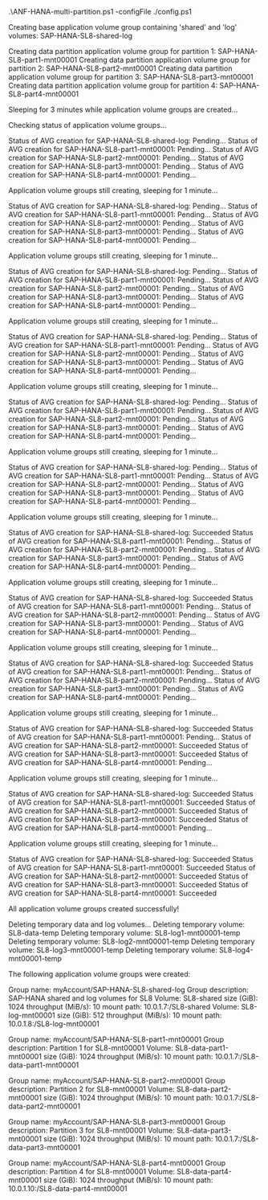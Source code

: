 .\ANF-HANA-multi-partition.ps1 -configFile ./config.ps1

Creating base application volume group containing 'shared' and 'log' volumes: SAP-HANA-SL8-shared-log

Creating data partition application volume group for partition 1: SAP-HANA-SL8-part1-mnt00001
Creating data partition application volume group for partition 2: SAP-HANA-SL8-part2-mnt00001
Creating data partition application volume group for partition 3: SAP-HANA-SL8-part3-mnt00001
Creating data partition application volume group for partition 4: SAP-HANA-SL8-part4-mnt00001

Sleeping for 3 minutes while application volume groups are created...

Checking status of application volume groups...

  Status of AVG creation for SAP-HANA-SL8-shared-log: Pending...
  Status of AVG creation for SAP-HANA-SL8-part1-mnt00001: Pending...
  Status of AVG creation for SAP-HANA-SL8-part2-mnt00001: Pending...
  Status of AVG creation for SAP-HANA-SL8-part3-mnt00001: Pending...
  Status of AVG creation for SAP-HANA-SL8-part4-mnt00001: Pending...

Application volume groups still creating, sleeping for 1 minute...

  Status of AVG creation for SAP-HANA-SL8-shared-log: Pending...
  Status of AVG creation for SAP-HANA-SL8-part1-mnt00001: Pending...
  Status of AVG creation for SAP-HANA-SL8-part2-mnt00001: Pending...
  Status of AVG creation for SAP-HANA-SL8-part3-mnt00001: Pending...
  Status of AVG creation for SAP-HANA-SL8-part4-mnt00001: Pending...

Application volume groups still creating, sleeping for 1 minute...

  Status of AVG creation for SAP-HANA-SL8-shared-log: Pending...
  Status of AVG creation for SAP-HANA-SL8-part1-mnt00001: Pending...
  Status of AVG creation for SAP-HANA-SL8-part2-mnt00001: Pending...
  Status of AVG creation for SAP-HANA-SL8-part3-mnt00001: Pending...
  Status of AVG creation for SAP-HANA-SL8-part4-mnt00001: Pending...

Application volume groups still creating, sleeping for 1 minute...

  Status of AVG creation for SAP-HANA-SL8-shared-log: Pending...
  Status of AVG creation for SAP-HANA-SL8-part1-mnt00001: Pending...
  Status of AVG creation for SAP-HANA-SL8-part2-mnt00001: Pending...
  Status of AVG creation for SAP-HANA-SL8-part3-mnt00001: Pending...
  Status of AVG creation for SAP-HANA-SL8-part4-mnt00001: Pending...

Application volume groups still creating, sleeping for 1 minute...

  Status of AVG creation for SAP-HANA-SL8-shared-log: Pending...
  Status of AVG creation for SAP-HANA-SL8-part1-mnt00001: Pending...
  Status of AVG creation for SAP-HANA-SL8-part2-mnt00001: Pending...
  Status of AVG creation for SAP-HANA-SL8-part3-mnt00001: Pending...
  Status of AVG creation for SAP-HANA-SL8-part4-mnt00001: Pending...

Application volume groups still creating, sleeping for 1 minute...

  Status of AVG creation for SAP-HANA-SL8-shared-log: Pending...
  Status of AVG creation for SAP-HANA-SL8-part1-mnt00001: Pending...
  Status of AVG creation for SAP-HANA-SL8-part2-mnt00001: Pending...
  Status of AVG creation for SAP-HANA-SL8-part3-mnt00001: Pending...
  Status of AVG creation for SAP-HANA-SL8-part4-mnt00001: Pending...

Application volume groups still creating, sleeping for 1 minute...

  Status of AVG creation for SAP-HANA-SL8-shared-log: Succeeded
  Status of AVG creation for SAP-HANA-SL8-part1-mnt00001: Pending...
  Status of AVG creation for SAP-HANA-SL8-part2-mnt00001: Pending...
  Status of AVG creation for SAP-HANA-SL8-part3-mnt00001: Pending...
  Status of AVG creation for SAP-HANA-SL8-part4-mnt00001: Pending...

Application volume groups still creating, sleeping for 1 minute...

  Status of AVG creation for SAP-HANA-SL8-shared-log: Succeeded
  Status of AVG creation for SAP-HANA-SL8-part1-mnt00001: Pending...
  Status of AVG creation for SAP-HANA-SL8-part2-mnt00001: Pending...
  Status of AVG creation for SAP-HANA-SL8-part3-mnt00001: Pending...
  Status of AVG creation for SAP-HANA-SL8-part4-mnt00001: Pending...

Application volume groups still creating, sleeping for 1 minute...

  Status of AVG creation for SAP-HANA-SL8-shared-log: Succeeded
  Status of AVG creation for SAP-HANA-SL8-part1-mnt00001: Pending...
  Status of AVG creation for SAP-HANA-SL8-part2-mnt00001: Pending...
  Status of AVG creation for SAP-HANA-SL8-part3-mnt00001: Pending...
  Status of AVG creation for SAP-HANA-SL8-part4-mnt00001: Pending...

Application volume groups still creating, sleeping for 1 minute...

  Status of AVG creation for SAP-HANA-SL8-shared-log: Succeeded
  Status of AVG creation for SAP-HANA-SL8-part1-mnt00001: Pending...
  Status of AVG creation for SAP-HANA-SL8-part2-mnt00001: Succeeded
  Status of AVG creation for SAP-HANA-SL8-part3-mnt00001: Succeeded
  Status of AVG creation for SAP-HANA-SL8-part4-mnt00001: Pending...

Application volume groups still creating, sleeping for 1 minute...

  Status of AVG creation for SAP-HANA-SL8-shared-log: Succeeded
  Status of AVG creation for SAP-HANA-SL8-part1-mnt00001: Succeeded
  Status of AVG creation for SAP-HANA-SL8-part2-mnt00001: Succeeded
  Status of AVG creation for SAP-HANA-SL8-part3-mnt00001: Succeeded
  Status of AVG creation for SAP-HANA-SL8-part4-mnt00001: Pending...

Application volume groups still creating, sleeping for 1 minute...

  Status of AVG creation for SAP-HANA-SL8-shared-log: Succeeded
  Status of AVG creation for SAP-HANA-SL8-part1-mnt00001: Succeeded
  Status of AVG creation for SAP-HANA-SL8-part2-mnt00001: Succeeded
  Status of AVG creation for SAP-HANA-SL8-part3-mnt00001: Succeeded
  Status of AVG creation for SAP-HANA-SL8-part4-mnt00001: Succeeded

All application volume groups created successfully!

Deleting temporary data and log volumes...
  Deleting temporary volume: SL8-data-temp
  Deleting temporary volume: SL8-log1-mnt00001-temp
  Deleting temporary volume: SL8-log2-mnt00001-temp
  Deleting temporary volume: SL8-log3-mnt00001-temp
  Deleting temporary volume: SL8-log4-mnt00001-temp

The following application volume groups were created:

Group name:  myAccount/SAP-HANA-SL8-shared-log
Group description:  SAP-HANA shared and log volumes for SL8
  Volume:  SL8-shared
    size (GiB): 1024
    throughput (MiB/s): 10
    mount path: 10.0.1.7:/SL8-shared
  Volume:  SL8-log-mnt00001
    size (GiB): 512
    throughput (MiB/s): 10
    mount path: 10.0.1.8:/SL8-log-mnt00001

Group name:  myAccount/SAP-HANA-SL8-part1-mnt00001
Group description:  Partition 1 for SL8-mnt00001
  Volume:  SL8-data-part1-mnt00001
    size (GiB): 1024
    throughput (MiB/s): 10
    mount path: 10.0.1.7:/SL8-data-part1-mnt00001

Group name:  myAccount/SAP-HANA-SL8-part2-mnt00001
Group description:  Partition 2 for SL8-mnt00001
  Volume:  SL8-data-part2-mnt00001
    size (GiB): 1024
    throughput (MiB/s): 10
    mount path: 10.0.1.7:/SL8-data-part2-mnt00001

Group name:  myAccount/SAP-HANA-SL8-part3-mnt00001
Group description:  Partition 3 for SL8-mnt00001
  Volume:  SL8-data-part3-mnt00001
    size (GiB): 1024
    throughput (MiB/s): 10
    mount path: 10.0.1.7:/SL8-data-part3-mnt00001

Group name:  myAccount/SAP-HANA-SL8-part4-mnt00001
Group description:  Partition 4 for SL8-mnt00001
  Volume:  SL8-data-part4-mnt00001
    size (GiB): 1024
    throughput (MiB/s): 10
    mount path: 10.0.1.10:/SL8-data-part4-mnt00001